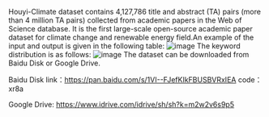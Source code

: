 Houyi-Climate dataset contains 4,127,786 title and abstract (TA) pairs (more than 4 million TA pairs) collected from academic papers in the Web of Science database.
It is the first large-scale open-source academic paper dataset for climate change and renewable energy field.An example of the input and output is given in the following table:
![image](https://github.com/IntelligentEnergyLab/Houyi-Climate/assets/146170820/4edd1bf8-f3a4-4ac5-a382-0e3c19edde70)
The keyword distribution is as follows:
![image](https://github.com/IntelligentEnergyLab/Houyi-Climate/assets/146170820/6c51bd50-544f-412b-b614-d5cf730680d3)
The dataset can be downloaded from Baidu Disk or Google Drive. 

Baidu Disk link：https://pan.baidu.com/s/1VI--FJefKIkFBUSBVRxIEA code：xr8a 

Google Drive: https://www.idrive.com/idrive/sh/sh?k=m2w2v6s9p5
